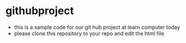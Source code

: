 # githubproject
- this is a sample code for our git hub project at learn computer today
- please clone this repository to your repo and edit the html file
